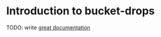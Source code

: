 # Introduction to bucket-drops

TODO: write [great documentation](http://jacobian.org/writing/what-to-write/)
